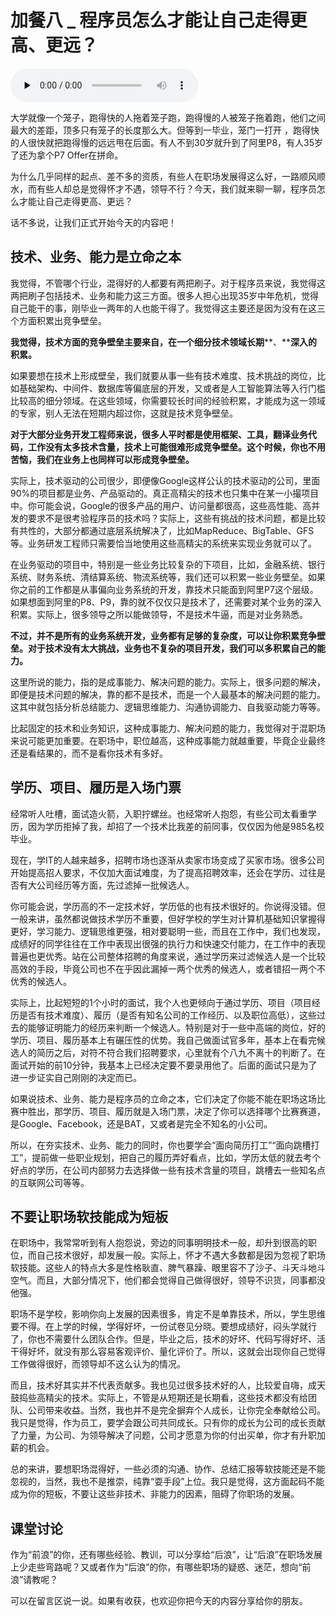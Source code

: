 # 加餐八 _ 程序员怎么才能让自己走得更高、更远？

<audio id="audio" title="加餐八 | 程序员怎么才能让自己走得更高、更远？" controls="" preload="none"><source id="mp3" src="https://static001.geekbang.org/resource/audio/d9/7c/d9yyef71ff98d628793c3a1c2103eb7c.mp3"></audio>

大学就像一个笼子，跑得快的人拖着笼子跑，跑得慢的人被笼子拖着跑，他们之间最大的差距，顶多只有笼子的长度那么大。但等到一毕业，笼门一打开 ，跑得快的人很快就把跑得慢的远远甩在后面。有人不到30岁就升到了阿里P8，有人35岁了还为拿个P7 Offer在拼命。

为什么几乎同样的起点、差不多的资质，有些人在职场发展得这么好，一路顺风顺水，而有些人却总是觉得怀才不遇，领导不行？今天，我们就来聊一聊，程序员怎么才能让自己走得更高、更远？

话不多说，让我们正式开始今天的内容吧！

## 技术、业务、能力是立命之本

我觉得，不管哪个行业，混得好的人都要有两把刷子。对于程序员来说，我觉得这两把刷子包括技术、业务和能力这三方面。很多人担心出现35岁中年危机，觉得自己能干的事，刚毕业一两年的人也能干得了。我觉得这主要还是因为没有在这三个方面积累出竞争壁垒。

**我觉得，技术方面的竞争壁垒主要来自，在一个细分技术领域长期****、****深入的积累。**

如果要想在技术上形成壁垒，我们就要从事一些有技术难度、技术挑战的岗位，比如基础架构、中间件、数据库等偏底层的开发，又或者是人工智能算法等入行门槛比较高的细分领域。在这些领域，你需要较长时间的经验积累，才能成为这一领域的专家，别人无法在短期内超过你，这就是技术竞争壁垒。

**对于大部分业务开发工程师来说，很多人平时都是使用框架、工具，翻译业务代码，工作没有太多技术含量，技术上可能很难形成竞争壁垒。这个时候，你也不用苦恼，我们在业务上也同样可以形成竞争壁垒。**

实际上，技术驱动的公司很少，即便像Google这样公认的技术驱动的公司，里面90%的项目都是业务、产品驱动的。真正高精尖的技术也只集中在某一小撮项目中。你可能会说，Google的很多产品的用户、访问量都很高，这些高性能、高并发的要求不是很考验程序员的技术吗？实际上，这些有挑战的技术问题，都是比较有共性的，大部分都通过底层系统解决了，比如MapReduce、BigTable、GFS等。业务研发工程师只需要恰当地使用这些高精尖的系统来实现业务就可以了。

在业务驱动的项目中，特别是一些业务比较复杂的下项目，比如，金融系统、银行系统、财务系统、清结算系统、物流系统等，我们还可以积累一些业务壁垒。如果你之前的工作都是从事偏向业务系统的开发，靠技术只能面到阿里P7这个层级。如果想面到阿里的P8、P9，靠的就不仅仅只是技术了，还需要对某个业务的深入积累。实际上，很多领导之所以能做领导，不是技术牛逼，而是对业务熟悉。

**不过，并不是所有的业务系统开发，业务都有足够的复杂度，可以让你积累竞争壁垒。对于技术没有太大挑战，业务也不复杂的项目开发，我们可以多积累自己的能力。**

这里所说的能力，指的是成事能力、解决问题的能力。实际上，很多问题的解决，即便是技术问题的解决，靠的都不是技术，而是一个人最基本的解决问题的能力。这其中就包括分析总结能力、逻辑思维能力、沟通协调能力、自我驱动能力等等。

比起固定的技术和业务知识，这种成事能力、解决问题的能力，我觉得对于混职场来说可能更加重要。在职场中，职位越高，这种成事能力就越重要，毕竟企业最终还是看结果的，而不是看你技术有多好。

## 学历、项目、履历是入场门票

经常听人吐槽，面试造火箭，入职拧螺丝。也经常听人抱怨，有些公司太看重学历，因为学历拒掉了我，却招了一个技术比我差的前同事，仅仅因为他是985名校毕业。

现在，学IT的人越来越多，招聘市场也逐渐从卖家市场变成了买家市场。很多公司开始提高招人要求，不仅加大面试难度，为了提高招聘效率，还会在学历、过往是否有大公司经历等方面，先过滤掉一批候选人。

你可能会说，学历高的不一定技术好，学历低的也有技术很好的。你说得没错。但一般来讲，虽然都说做技术学历不重要，但好学校的学生对计算机基础知识掌握得更好，学习能力、逻辑思维更强，相对要聪明一些，而且在工作中，我们也发现，成绩好的同学往往在工作中表现出很强的执行力和快速交付能力，在工作中的表现普遍也更优秀。站在公司整体招聘的角度来说，通过学历来过滤候选人是一个比较高效的手段，毕竟公司也不在乎因此漏掉一两个优秀的候选人，或者错招一两个不优秀的候选人。

实际上，比起短短的1个小时的面试，我个人也更倾向于通过学历、项目（项目经历是否有技术难度）、履历（是否有知名公司的工作经历、以及职位高低），这些过去的能够证明能力的经历来判断一个候选人。特别是对于一些中高端的岗位，好的学历、项目、履历基本上有碾压性的优势。我自己做面试官多年，基本上在看完候选人的简历之后，对符不符合我们招聘要求，心里就有个八九不离十的判断了。在面试开始的前10分钟，我基本上已经决定要不要录用他了。后面的面试只是为了进一步证实自己刚刚的决定而已。

如果说技术、业务、能力是程序员的立命之本，它们决定了你能不能在职场这场比赛中胜出，那学历、项目、履历就是入场门票，决定了你可以选择哪个比赛赛道，是Google、Facebook，还是BAT，又或者是完全不知名的小公司。

所以，在夯实技术、业务、能力的同时，你也要学会“面向简历打工”“面向跳槽打工”，提前做一些职业规划，把自己的履历弄好看点，比如，学历太低的就去考个好点的学历，在公司内部努力去选择做一些有技术含量的项目，跳槽去一些知名点的互联网公司等等。

## 不要让职场软技能成为短板

在职场中，我常常听到有人抱怨说，旁边的同事明明技术一般，却升到很高的职位，而自己技术很好，却发展一般。实际上，怀才不遇大多数都是因为忽视了职场软技能。这些人的特点大多是性格耿直、脾气暴躁、眼里容不了沙子、斗天斗地斗空气。而且，大部分情况下，他们都会觉得自己做得很好，领导不识货，同事都没他强。

职场不是学校，影响你向上发展的因素很多，肯定不是单靠技术，所以，学生思维要不得。在上学的时候，学得好坏，一份试卷见分晓。要想成绩好，闷头学就行了，你也不需要什么团队合作。但是，毕业之后，技术的好坏、代码写得好坏、活干得好坏，就没有那么容易客观评价、量化评价了。所以，这就会出现你自己觉得工作做得很好，而领导却不这么认为的情况。

而且，技术好其实并不代表贡献多。我也见过很多技术好的人，比较爱自嗨，成天鼓捣些高精尖的技术。实际上，不管是从短期还是长期看，这些技术都没有给团队、公司带来收益。当然，我也并不是完全摒弃个人成长，让你完全奉献给公司。我只是觉得，作为员工，要学会跟公司共同成长。只有你的成长为公司的成长贡献了力量，为公司、为领导解决了问题，公司才愿意为你的付出买单，你才有升职加薪的机会。

总的来讲，要想职场混得好，一些必须的沟通、协作、总结汇报等软技能还是不能忽视的，当然，我也不是推崇，纯靠“耍手段”上位。我只是觉得，这方面起码不能成为你的短板，不要让这些非技术、非能力的因素，阻碍了你职场的发展。

## 课堂讨论

作为“前浪”的你，还有哪些经验、教训，可以分享给“后浪”，让“后浪”在职场发展上少走些弯路呢？又或者作为“后浪”的你，有哪些职场的疑惑、迷茫，想向“前浪”请教呢？

可以在留言区说一说。如果有收获，也欢迎你把今天的内容分享给你的朋友。
